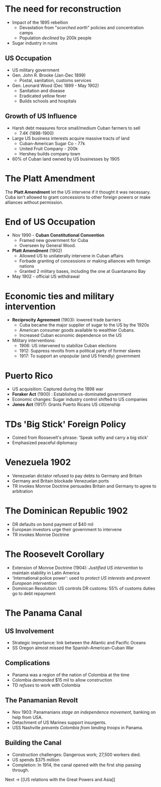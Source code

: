 # The need for reconstruction
- Impact of the 1895 rebellion
	- Devastation from "*scorched earth*" policies and concentration camps
	- Population *declined* by 200k people
- Sugar industry in ruins
## US Occupation
- US military government
- Gen. John R. Brooke (Jan-Dec 1899)
	- Postal, sanitation, customs services
- Gen. Leonard Wood (Dec 1899 - May 1902)
	- Sanitation and disease
	- Eradicated yellow fever
	- Builds schools and hospitals
## Growth of US Influence
- Harsh debt measures force small/medium Cuban farmers to sell
	- 7.4K (1898-1900)
- Large US business interests acquire massive tracts of land
	- Cuban-American Sugar Co - 77k
	- United Fruit Company - 200k
	- Hershey builds company town
- 60% of Cuban land owned by US businesses by 1905
# The Platt Amendment
The **Platt Amendment** let the US intervene if it thought it was necessary.
Cuba isn't allowed to grant concessions to other foreign powers or make alliances without permission.
# End of US Occupation
- Nov 1990 - **Cuban Constitutional Convention**
	- Framed new government for Cuba
	- Overseen by General Wood.
- **Platt Amendment** (1902)
	- Allowed US to unilaterally intervene in Cuban affairs
	- Forbade granting of concessions or making alliances with foreign nations
	- Granted 2 military bases, including the one at Guantanamo Bay
- May 1902 - official US withdrawal
# Economic ties and military intervention
- **Reciprocity Agreement** (1903): lowered trade barriers
	- Cuba became the major supplier of sugar to the US by the 1920s
	- American consumer goods available to wealthier Cubans.
	- Increased Cuban economic dependence on the US
- Military interventions:
	- 1906: US intervened to stabilize Cuban elections
	- 1912: Suppress revolts from a political party of former slaves
	- 1917: To support an unpopular (and US friendly) government
# Puerto Rico
- US acquisition: Captured during the 1898 war
- **Foraker Act** (1900) : Established us-dominated government
- Economic changes: Sugar industry control shifted to US companies
- **Jones Act** (1917): Grants Puerto Ricans US citizenship
# TDs 'Big Stick' Foreign Policy
- Coined from Roosevelt's phrase: 'Speak softly and carry a big stick'
- Emphasized peaceful diplomacy
# Venezuela 1902
- Venezuelan dictator refused to pay debts to Germany and Britain
- Germany and Britain blockade Venezuelan ports
- TR invokes Monroe Doctrine persuades Britain and Germany to agree to arbitration
# The Dominican Republic 1902
- DR defaults on bond payment of $40 mil
- European investors urge their government to intervene
- TR invokes Monroe Doctrine
# The Roosevelt Corollary
- Extension of Monroe Doctrine (1904): *Justified US intervention* to maintain stability in Latin America
- 'International police power': used to *protect US interests* and *prevent European intervention*
- Dominican Resolution: US controls DR customs: 55% of customs duties go to debt repayment
# The Panama Canal
## US Involvement
- Strategic importance: link between the Atlantic and Pacific Oceans
- SS Oregon almost missed the Spanish-American-Cuban War
## Complications
- Panama was a region of the nation of Colombia at the time
- Colombia *demanded* $15 mil to allow construction
- TD *refuses* to work with Colombia
## The Panamanian Revolt
- Nov 1903: Panamanians *stage an independence movement*, banking on help from USA.
- Detachment of US Marines support insurgents.
- USS Nashville *prevents Colombia from landing troops* in Panama.
## Building the Canal
- Construction challenges: Dangerous work; 27,500 workers died.
- US spends $375 million
- Completion: In 1914, the canal opened with the first ship passing through.

Next -> [[US relations with the Great Powers and Asia]]
